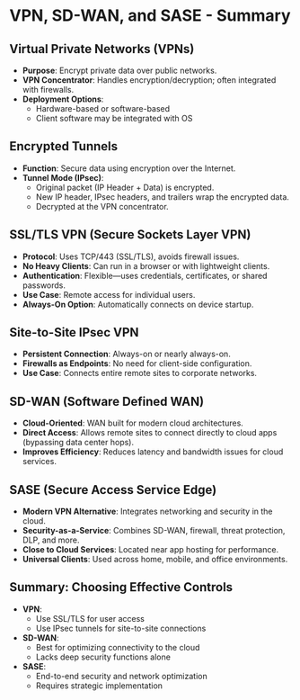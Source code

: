 # VPN, SD-WAN, and SASE - Summary

## Virtual Private Networks (VPNs)
- **Purpose**: Encrypt private data over public networks.
- **VPN Concentrator**: Handles encryption/decryption; often integrated with firewalls.
- **Deployment Options**:
  - Hardware-based or software-based
  - Client software may be integrated with OS

## Encrypted Tunnels
- **Function**: Secure data using encryption over the Internet.
- **Tunnel Mode (IPsec)**:
  - Original packet (IP Header + Data) is encrypted.
  - New IP header, IPsec headers, and trailers wrap the encrypted data.
  - Decrypted at the VPN concentrator.

## SSL/TLS VPN (Secure Sockets Layer VPN)
- **Protocol**: Uses TCP/443 (SSL/TLS), avoids firewall issues.
- **No Heavy Clients**: Can run in a browser or with lightweight clients.
- **Authentication**: Flexible—uses credentials, certificates, or shared passwords.
- **Use Case**: Remote access for individual users.
- **Always-On Option**: Automatically connects on device startup.

## Site-to-Site IPsec VPN
- **Persistent Connection**: Always-on or nearly always-on.
- **Firewalls as Endpoints**: No need for client-side configuration.
- **Use Case**: Connects entire remote sites to corporate networks.

## SD-WAN (Software Defined WAN)
- **Cloud-Oriented**: WAN built for modern cloud architectures.
- **Direct Access**: Allows remote sites to connect directly to cloud apps (bypassing data center hops).
- **Improves Efficiency**: Reduces latency and bandwidth issues for cloud services.

## SASE (Secure Access Service Edge)
- **Modern VPN Alternative**: Integrates networking and security in the cloud.
- **Security-as-a-Service**: Combines SD-WAN, firewall, threat protection, DLP, and more.
- **Close to Cloud Services**: Located near app hosting for performance.
- **Universal Clients**: Used across home, mobile, and office environments.

## Summary: Choosing Effective Controls
- **VPN**:
  - Use SSL/TLS for user access
  - Use IPsec tunnels for site-to-site connections
- **SD-WAN**:
  - Best for optimizing connectivity to the cloud
  - Lacks deep security functions alone
- **SASE**:
  - End-to-end security and network optimization
  - Requires strategic implementation
